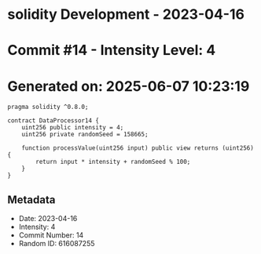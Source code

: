 ﻿# solidity Development - 2023-04-16
# Commit #14 - Intensity Level: 4
# Generated on: 2025-06-07 10:23:19
```solidity
pragma solidity ^0.8.0;

contract DataProcessor14 {
    uint256 public intensity = 4;
    uint256 private randomSeed = 158665;

    function processValue(uint256 input) public view returns (uint256) {
        return input * intensity + randomSeed % 100;
    }
}
```
## Metadata
- Date: 2023-04-16
- Intensity: 4
- Commit Number: 14
- Random ID: 616087255
